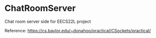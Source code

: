 # ChatRoomServer
Chat room server side for EECS22L project

Reference: https://cs.baylor.edu/~donahoo/practical/CSockets/practical/
